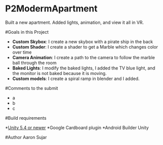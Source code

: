 # P2ModermApartment
Built a new apartment. Added lights, animation, and view it all in VR.


#Goals in this Project
* __Custom Skybox__: I create a new skybox with a pirate ship in the back
* __Custom Shader__: I create a shader to get a Marble which changes color over time 
* __Camera Animation__: I create a path to the camera to follow the marble ball through the room
* __Baked Lights__: I modify the baked lights, I added the TV blue light, and the monitor is not baked because it is moving.
* __Custom models__: I create a spiral ramp in blender and I added.

#Comments to the submit

* a
* b
* c


#Build requirements

*[Unity 5.4 or newer](https://unity3d.com/)
*Google Cardboard plugin
*Android Builder Unity 


#Author
Aaron Sujar